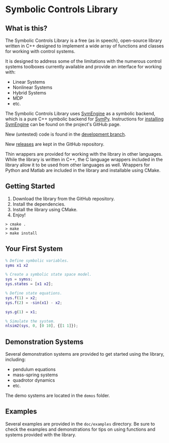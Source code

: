 # Symbolic Controls Library

## What is this?
The Symbolic Controls Library is a free (as in speech), open-source library
written in C++ designed to implement a wide array of functions and classes for
working with control systems.

It is designed to address some of the limitations with the numerous control
systems toolboxes currently available and provide an interface for working with:

* Linear Systems
* Nonlinear Systems
* Hybrid Systems
* MDP
* etc.

The Symbolic Controls Library uses [SymEngine](https://github.com/symengine/symengine) as a symbolic backend, which is a pure C++ symbolic backend for [SymPy](http://www.sympy.org/en/roadmap.html). Instructions for [installing SymEngine](https://github.com/symengine/symengine#installation) can be found on the project's GitHub page.

New (untested) code is found in the [development branch](https://github.com/ajthor/symbolic-controls-toolbox/tree/development).

New [releases](https://github.com/ajthor/symbolic-controls-toolbox/releases) are kept in the GitHub repository.

Thin wrappers are provided for working with the library in other languages. While the library is written in C++, the C language wrappers included in the library allow it to be used from other languages as well. Wrappers for Python and Matlab are included in the library and installable using CMake.

## Getting Started
1. Download the library from the GitHub repository.
1. Install the dependencies.
1. Install the library using CMake.
1. Enjoy!

```shell
> cmake .
> make
> make install
```

## Your First System
```matlab
% Define symbolic variables.
syms x1 x2

% Create a symbolic state space model.
sys = symss;
sys.states = [x1 x2];

% Define state equations.
sys.f(1) = x2;
sys.f(2) = -sin(x1) - x2;

sys.g(1) = x1;

% Simulate the system.
nlsim2(sys, 0, [0 10], {[1 1]});
```

## Demonstration Systems
Several demonstration systems are provided to get started using the library,
including:

* pendulum equations
* mass-spring systems
* quadrotor dynamics
* etc.

The demo systems are located in the `demos` folder.

## Examples
Several examples are provided in the `doc/examples` directory. Be sure
to check the examples and demonstrations for tips on using functions and
systems provided with the library.
